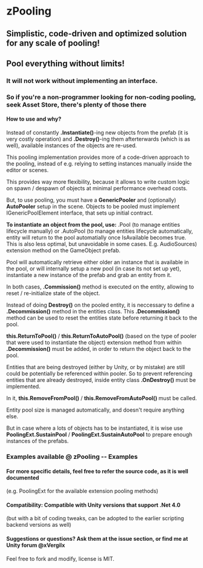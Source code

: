 #                             zPooling

## Simplistic, code-driven and optimized solution for any scale of pooling! 
## Pool everything without limits!

### It will not work without implementing an interface. 
### So if you're a non-programmer looking for non-coding pooling, seek Asset Store, there's plenty of those there

#### How to use and why?
Instead of constantly **.Instantiate()**-ing new objects from the prefab (it is very costly operation) and 
**.Destroy()**-ing them afterterwards (which is as well), available instances of the objects are re-used.
   
This pooling implementation provides more of a code-driven approach to the pooling, instead of e.g. 
relying to setting instances manually inside the editor or scenes. 
   
This provides way more flexibility, because it allows to write custom logic on spawn / despawn of objects at minimal performance overhead costs.

But, to use pooling, you must have a **GenericPooler** and (optionally) **AutoPooler** setup in the scene.
Objects to be pooled must implement IGenericPoolElement interface, that sets up initial contract.
          
**To instantiate an object from the pool, use:**
  .Pool<T> (to manage entities lifecycle manually) or .AutoPool<T> (to manage entities lifecycle automatically, entity will return to the pool automatially once IsAvailable becomes true. This is also less optimal, but unavoidable in some cases. E.g. AudioSources) extension method on the GameObject prefab. 

Pool will automatically retrieve either older an instance that is available in the pool, or will internally setup a new pool 
(in case its not set up yet), instantiate a new instance of the prefab and grab an entity from it.

In both cases, **.Commission()** method is executed on the entity, allowing to reset / re-initialize state of the object.
       
Instead of doing **Destroy()** on the pooled entity, it is neccessary to define a **.Decommission()** method in the entities class. 
This **.Decommission()** method can be used to reset the entities state before returning it back to the pool. 

**this.ReturnToPool()** / **this.ReturnToAutoPool()** (based on the type of pooler that were used to instantiate the object) 
extension method from within **.Decommission()** must be added, in order to return the object back to the pool.

Entities that are being destroyed (either by Unity, or by mistake) are still could be potentially be referenced within pooler. 
So to prevent referencing entities that are already destroyed, inside entity class **.OnDestroy()** must be implemented. 

In it, **this.RemoveFromPool()** / **this.RemoveFromAutoPool()** must be called.

Entity pool size is managed automatically, and doesn't require anything else.

But in case where a lots of objects has to be instantiated, it is wise use **PoolingExt.SustainPool** / **PoolingExt.SustainAutoPool**
to prepare enough instances of the prefabs.

### Examples available @ zPooling -- Examples

#### For more specific details, feel free to refer the source code, as it is well documented 
(e.g. PoolingExt for the available extension pooling methods)
		
	
#### Compatibility: Compatible with Unity versions that support .Net 4.0
(but with a bit of coding tweaks, can be adopted to the earlier scripting backend versions as well)


#### Suggestions or questions? Ask them at the issue section, or find me at Unity forum @xVergilx
Feel free to fork and modify, license is MIT.
